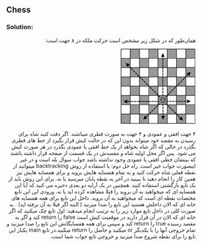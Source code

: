 ## Chess

### Solution:
<div dir="rtl">
  همان‌طور که در شکل زیر مشخص است حرکت ملکه در ۸ جهت است:
  
  
  ![chess](chess.png)
  
  
  ۴ جهت افقی و عمودی و ۴ جهت به صورت قطری میباشند. اگر دقت کنید شاه برای رسیدن به مقصد خود میتواند بدون این که در
حالت کیش قرار بگیرد از خط های قطری بگذرد در حالی که اگر شاه بخواهد از یک خط افقی یا عمودی بگذرد در هر صورت
کیش می شود. پس اگر محل اولیه شاه و مقصدش در یک قسمت از صفحه قرار داشته باشند که بینشان خطی افقی یا عمودی وجود
نداشته باشد جواب سوال بله است و در غیر اینصورت جواب خیر است.
راه حل دوم:
با استفاده از روش backtracking میتوانید از نقطه فعلی شاه حرکت کنید و به تمام همسایه هایش بروید و برای همسایه هایش نیز
همین کار را انجام دهید تا ببینید در آخر به نقطه پایان میرسید یا نه.
برای این روش باید از یک تابع بازگشتی استفاده کنید. همچنین در یک آرایه دو بعدی ذخیره می کنید که آیا این همسایه ای که
میخواهید به آن بروید را قبلا مشاهده کرده اید یا نه. ورودی این این تابع مختصات نقطه ای است که میخواهید به آن بروید. داخل این
تابع برای همه همسایه های خانه ای که الان داخلش هستید این تابع را صدا میزنید ( البته اگر قبلا به آن نرفته اید) . به صورت کلی
در داخل تابع موارد زیر را به ترتیب انجام میدهید: اول تابع چک میکنید که اگر خانه ای که الان در آن قرار دارید در موقعیت کیش
است false را return کند و اگر به مقصد رسیده true را return کند و سپس برای همه همسایگانش این تابع را صدا میزنید و
تمام خروجی آنها را با یکدیگر or میکنید و حاصل را return میکنید.در تابع main یکبار این تابع را برای نقطه شروع صدا
میزنید و خروجی تابع جواب شما است.
  
 </div>
